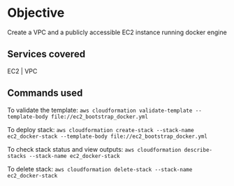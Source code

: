 # Objective

Create a VPC and a publicly accessible EC2 instance running docker engine

## Services covered

EC2 | VPC


## Commands used

To validate the template: `aws cloudformation validate-template --template-body file://ec2_bootstrap_docker.yml`

To deploy stack: `aws cloudformation create-stack --stack-name ec2_docker-stack --template-body file://ec2_bootstrap_docker.yml`

To check stack status and view outputs: `aws cloudformation describe-stacks --stack-name ec2_docker-stack`

To delete stack: `aws cloudformation delete-stack --stack-name ec2_docker-stack`
